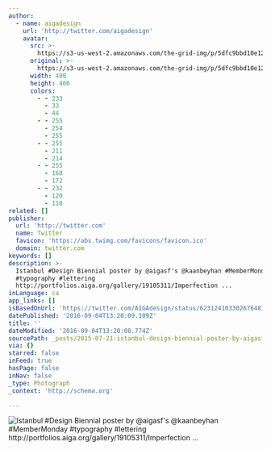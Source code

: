 ```yaml
---
author:
  - name: aigadesign
    url: 'http://twitter.com/aigadesign'
    avatar:
      src: >-
        https://s3-us-west-2.amazonaws.com/the-grid-img/p/5dfc9bbd10e12261890c866b403a20bb69164886.jpg
      original: >-
        https://s3-us-west-2.amazonaws.com/the-grid-img/p/5dfc9bbd10e12261890c866b403a20bb69164886.jpg
      width: 400
      height: 400
      colors:
        - - 233
          - 33
          - 44
        - - 255
          - 254
          - 255
        - - 255
          - 211
          - 214
        - - 255
          - 168
          - 172
        - - 232
          - 120
          - 118
related: []
publisher:
  url: 'http://twitter.com'
  name: Twitter
  favicon: 'https://abs.twimg.com/favicons/favicon.ico'
  domain: twitter.com
keywords: []
description: >-
  Istanbul #Design Biennial poster by @aigasf's @kaanbeyhan #MemberMonday
  #typography #lettering
  http://portfolios.aiga.org/gallery/19105311/Imperfection ...
inLanguage: ca
app_links: []
isBasedOnUrl: 'https://twitter.com/AIGAdesign/status/623124103302676481'
datePublished: '2016-09-04T13:20:09.109Z'
title: ''
dateModified: '2016-09-04T13:20:08.774Z'
sourcePath: _posts/2015-07-21-istanbul-design-biennial-poster-by-aigasfs-kaanbeyhan-m.md
via: {}
starred: false
inFeed: true
hasPage: false
inNav: false
_type: Photograph
_context: 'http://schema.org'

---
```

![Istanbul &num;Design Biennial poster by &commat;aigasf's &commat;kaanbeyhan &num;MemberMonday &num;typography &num;lettering http&colon;&sol;&sol;portfolios&period;aiga&period;org&sol;gallery&sol;19105311&sol;Imperfection &period;&period;&period;](https://pbs.twimg.com/media/CKXIEe8WoAAigkV.jpg:large)